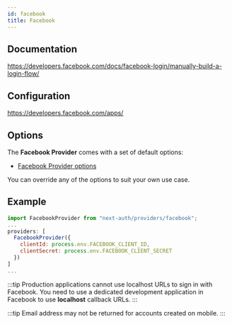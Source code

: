 ```yaml
---
id: facebook
title: Facebook
---
```


## Documentation

https://developers.facebook.com/docs/facebook-login/manually-build-a-login-flow/

## Configuration

https://developers.facebook.com/apps/

## Options

The **Facebook Provider** comes with a set of default options:

- [Facebook Provider options](https://github.com/nextauthjs/next-auth/blob/main/src/providers/facebook.ts)

You can override any of the options to suit your own use case.

## Example

```js
import FacebookProvider from "next-auth/providers/facebook";
...
providers: [
  FacebookProvider({
    clientId: process.env.FACEBOOK_CLIENT_ID,
    clientSecret: process.env.FACEBOOK_CLIENT_SECRET
  })
]
...
```

:::tip
Production applications cannot use localhost URLs to sign in with Facebook. You need to use a dedicated development application in Facebook to use **localhost** callback URLs.
:::

:::tip
Email address may not be returned for accounts created on mobile.
:::
